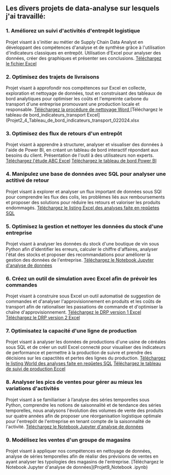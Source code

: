 ## Les divers projets de data-analyse sur lesquels j'ai travaillé:

### 1. Améliorez un suivi d'activités d'entrepôt logistique
Projet visant à s'initier au métier de Supply Chain Data Analyst en développant des compétences d'analyse et de synthèse grâce à l'utilisation d'indicateurs classiques en entrepôt.
Utilisation d'Excel pour analyser des données, créer des graphiques et présenter ses conclusions.
[Téléchargez le fichier Excel](Projet1_calcul_kpi.xlsx)

### 2. Optimisez des trajets de livraisons
Projet visant à approfondir nos compétences sur Excel en collecte, exploration et nettoyage de données, tout en construisant des tableaux de bord analytiques pour optimiser les coûts et l'empreinte carbone du transport d'une entreprise promouvant une production locale et responsable.
[Téléchargez la procédure de nettoyage Word ](Projet2_procédure_nettoyage_données.docx)
[Téléchargez le tableau de bord_indicateurs_transport Excel](Projet2_4_Tableau_de_bord_indicateurs_transport_022024.xlsx

### 3. Optimisez des flux de retours d'un entrepôt
Projet visant à apprendre à structurer, analyser et visualiser des données à l'aide de Power BI, en créant un tableau de bord interactif répondant aux besoins du client. Présentation de l'outil à des utilisateurs non experts.
[Téléchargez l'étude ABC Excel](Projet3_seconde_realisation_ABC.xlsx)
[Téléchargez le tableau de bord Power BI](Projet3_tableau_de_bord.pbix)

### 4. Manipulez une base de données avec SQL pour analyser une actitivé de retour
Projet visant à explorer et analyser un flux important de données sous SQl pour comprendre les flux des colis, les problèmes liés aux remboursements et proposer des solutions pour réduire les retours et valoriser les produits endommagés.
[Téléchargez le listing Excel des analyses faite en reqûetes SQL](Projet4_Questions_requetes.xlsx)

### 5. Optimisez la gestion et nettoyer les données du stock d'une entreprise
Projet visant à analyser les données du stock d'une boutique de vin sous Python afin d'identifier les erreurs, calculer le chiffre d'affaires, analyser l'état des stocks et proposer des recommandations pour améliorer la gestion des données de l'entreprise.
[Téléchargez le Notebook Jupyter d'analyse de données](Projet5_notebook.ipynb)

### 6. Créez un outil de simulation avec Excel afin de prévoir les commandes
Projet visant à construire sous Excel un outil automatisé de suggestion de commandes et d'analyser l'approvisionnement en produits et les coûts de transport afin de rationaliser les passations de commande et d'optimiser la chaîne d'approvisionnement.
[Téléchargez le DRP version 1 Excel](Projet6_DRP1.xlsx)
[Téléchargez le DRP version 2 Excel](Projet6_DRP2.xlsx)

### 7. Optimisatez la capacité d'une ligne de production
Projet visant à analyser les données de productions d'une usine de céréales sous SQL et de créer un outil Excel connecté pour visualiser des indicateurs de performance et permettre à la production de suivre et prendre des décisions sur les capactités et pertes des lignes du production.
[Téléchargez le listing World des analyses faite en reqûetes SQL](Projet7_questions_requetes.docx)
[Téléchargez le tableau de suivi de production Eccel](Projet7_fichier_suivi_connecté_bdd.xlsx)

### 8. Analyser les pics de ventes pour gérer au mieux les variations d'activités
Projet visant à  se familiariser à l’analyse des séries temporelles sous Python, comprendre les notions de saisonnalité et de tendance des séries temporelles, nous analysons l'évolution des volumes de vente des produits sur quatre années afin de proposer une réorganisation logistique optimale pour l'entrepôt de l'entreprise en tenant compte de la saisonnalité de l'activité.
[Téléchargez le Notebook Jupyter d'analyse de données](Projet8_notebook.ipynb)

### 9. Modélisez les ventes d'un groupe de magasins
Projet visant à appliquer nos compétences en nettoyage de données, analyse de séries temporelles afin de réalisr des prévisions de ventes en ayant analyser les typologies des magasins de l'entreprise.
[Téléchargez le Notebook Jupyter d'analyse de données](Projet9_Notebook .ipynb)

